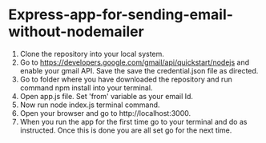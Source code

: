 # Express-app-for-sending-email-without-nodemailer

1. Clone the repository into your local system.
2. Go to https://developers.google.com/gmail/api/quickstart/nodejs and enable your gmail API. Save the save the credential.json file as directed.
3. Go to folder where you have downloaded the repository and run command npm install into your terminal.
4. Open app.js file. Set 'from' variable as your email Id.
5. Now run node index.js terminal command.
6. Open your browser and go to http://localhost:3000.
7. When you run the app for the first time go to your terminal and do as instructed. Once this is done you are all set go for the next time.
